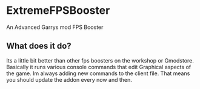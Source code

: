 # ExtremeFPSBooster
An Advanced Garrys mod FPS Booster

## What does it do?

Its a little bit better than other fps boosters on the workshop or Gmodstore.
Basically it runs various console commands that edit Graphical aspects of the game.
Im always adding new commands to the client file. That means you should update the addon every now and then.

